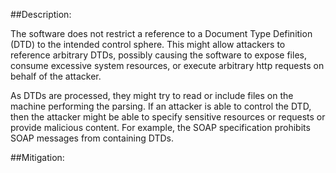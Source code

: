 ##Description:

The software does not restrict a reference to a Document Type Definition (DTD) to the intended control sphere. This might allow attackers to reference arbitrary DTDs, possibly causing the software to expose files, consume excessive system resources, or execute arbitrary http requests on behalf of the attacker.

As DTDs are processed, they might try to read or include files on the machine performing the parsing. If an attacker is able to control the DTD, then the attacker might be able to specify sensitive resources or requests or provide malicious content. For example, the SOAP specification prohibits SOAP messages from containing DTDs.

##Mitigation:
